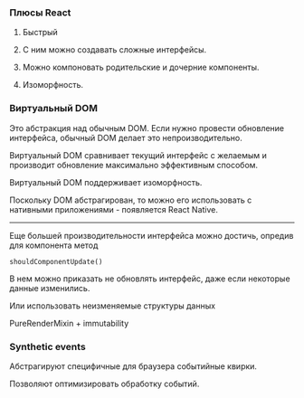 ### Плюсы React

1) Быстрый

2) С ним можно создавать сложные интерфейсы.

3) Можно компоновать родительские и дочерние компоненты.

4) Изоморфность.


### Виртуальный DOM

Это абстракция над обычным DOM. Если нужно провести обновление интерфейса, обычный DOM делает это непроизводительно.

Виртуальный DOM сравнивает текущий интерфейс с желаемым и производит обновление максимально эффективным способом.

Виртуальный DOM поддерживает изоморфность.

Поскольку DOM абстрагирован, то можно его использовать с нативными приложениями - появляется React Native.


------------------------
Еще большей производительности интерфейса можно достичь, опредив для компонента метод 

`shouldComponentUpdate()`

В нем можно приказать не обновлять интерфейс, даже если некоторые данные изменились.

Или использовать неизменяемые структуры данных

PureRenderMixin + immutability


### Synthetic events

Абстрагируют специфичные для браузера событийные квирки. 

Позволяют оптимизировать обработку событий.
